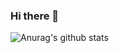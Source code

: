 ### Hi there 👋
![Anurag's github stats](https://github-readme-stats.vercel.app/api?username=vspirit803&hide=["contribs","prs","issues"]&show_icons=true)
<!--
**vspirit803/vspirit803** is a ✨ _special_ ✨ repository because its `README.md` (this file) appears on your GitHub profile.

Here are some ideas to get you started:

- 🔭 I’m currently working on ...
- 🌱 I’m currently learning ...
- 👯 I’m looking to collaborate on ...
- 🤔 I’m looking for help with ...
- 💬 Ask me about ...
- 📫 How to reach me: ...
- 😄 Pronouns: ...
- ⚡ Fun fact: ...
-->

